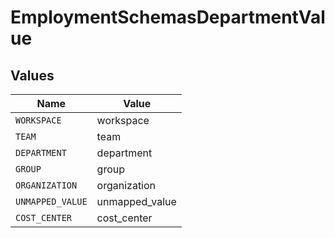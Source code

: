 # EmploymentSchemasDepartmentValue


## Values

| Name             | Value            |
| ---------------- | ---------------- |
| `WORKSPACE`      | workspace        |
| `TEAM`           | team             |
| `DEPARTMENT`     | department       |
| `GROUP`          | group            |
| `ORGANIZATION`   | organization     |
| `UNMAPPED_VALUE` | unmapped_value   |
| `COST_CENTER`    | cost_center      |